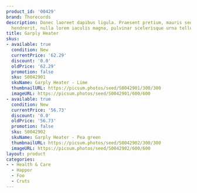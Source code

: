 ```yaml
---
product_id: '00429'
brand: Thorecords
description: Donec laoreet dapibus ligula. Praesent pretium, mauris sed fermentum
  hendrerit, nulla lorem iaculis magna, pulvinar scelerisque urna tellus a justo.
title: Garply Heater
skus:
- available: true
  condition: New
  currentPrice: '62.29'
  discount: '0.0'
  oldPrice: '62.29'
  promotion: false
  sku: S0042901
  skuName: Garply Heater - Lime
  thumbnailURL: https://picsum.photos/seed/S0042901/300/300
  imageURL: https://picsum.photos/seed/S0042901/600/600
- available: true
  condition: New
  currentPrice: '56.73'
  discount: '0.0'
  oldPrice: '56.73'
  promotion: false
  sku: S0042902
  skuName: Garply Heater - Pea green
  thumbnailURL: https://picsum.photos/seed/S0042902/300/300
  imageURL: https://picsum.photos/seed/S0042902/600/600
layout: product
categories:
- - Health & Care
  - Happor
  - Foo
  - Cruts
---
```

